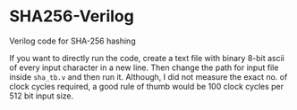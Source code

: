 # SHA256-Verilog
Verilog code for SHA-256 hashing

If you want to directly run the code, create a text file with binary 8-bit ascii of every input character in a new line. Then change the path for input file inside `sha_tb.v` and then run it. Although, I did not measure the exact no. of clock cycles required, a good rule of thumb would be 100 clock cycles per 512 bit input size.
